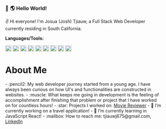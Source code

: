 ### 👋 :earth_americas: Hello World!

:v: Hi everyone! I'm Josua (Josh) Tjiauw, a Full Stack Web Developer currently residing in South California. 

**Languages/Tools:**
<p>
<img height="20px" alt="HTML5" src="https://i.imgur.com/lQaVUxo.png" />
<img height="20px" alt="CSS" src="https://i.imgur.com/273pZ6z.png" />
<img height="20px" alt="JavaScript" src="https://i.imgur.com/pHYmZwg.png" />
<img height="20px" alt="Python" src="https://i.imgur.com/TCfPUjA.png" />
<img height="20px" alt="C++" src="https://i.imgur.com/d4tEAzD.png" />
<img height="20px" alt="React" src="https://i.imgur.com/IU3xwR7.png" />
<img height="20px" alt="Node.js" src="https://i.imgur.com/7oNhI75.png" />
<img height="20px" alt="PostgreSQL" src="https://i.imgur.com/ZtTku9j.png" />
<img height="20px" alt="GitHub" src="https://i.imgur.com/u7cDmQI.png" />
</p>

<h1>About Me</h1>
<p>
- :pencil2: My web developer journey started from a young age. I have always been curious on how UI's and functionalities are constructed in websites.
- :muscle: What keeps me going in development is the feeling of accomplishment after finishing that problem or project that I have worked on for countless hours!
- :star: Projects I worked on: <a href="https://josh-tjiauw.github.io/ajax-project/">Movie Reviewer</a>
- 🔭 I’m currently working on a travel application!
- 🌱 I’m currently learning in JavaScript React!
- :mailbox: How to reach me: tjiauwj675@gmail.com, <a href="https://www.linkedin.com/in/josh-tjiauw/">LinkedIn</a>

 </p>

